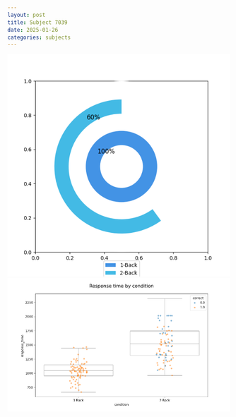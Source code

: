 ```yaml
---
layout: post
title: Subject 7039
date: 2025-01-26
categories: subjects
---
```


![](data/7039/run-6/7039_accuracy_by_condition.png)
![](data/7039/run-6/7039_response_time_by_condition.png)
